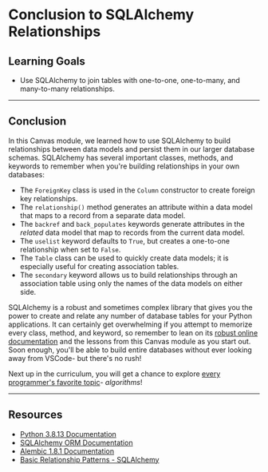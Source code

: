 # Conclusion to SQLAlchemy Relationships

## Learning Goals

- Use SQLAlchemy to join tables with one-to-one, one-to-many, and
  many-to-many relationships.

***

## Conclusion

In this Canvas module, we learned how to use SQLAlchemy to build relationships
between data models and persist them in our larger database schemas. SQLAlchemy
has several important classes, methods, and keywords to remember when you're
building relationships in your own databases:

- The `ForeignKey` class is used in the `Column` constructor to create foreign
  key relationships.
- The `relationship()` method generates an attribute within a data model that
  maps to a record from a separate data model.
- The `backref` and `back_populates` keywords generate attributes in the
  _related_ data model that map to records from the current data model.
- The `uselist` keyword defaults to `True`, but creates a one-to-one
  relationship when set to `False`.
- The `Table` class can be used to quickly create data models; it is especially
  useful for creating association tables.
- The `secondary` keyword allows us to build relationships through an
  association table using only the names of the data models on either side.

SQLAlchemy is a robust and sometimes complex library that gives you the power
to create and relate any number of database tables for your Python applications.
It can certainly get overwhelming if you attempt to memorize every class,
method, and keyword, so remember to lean on its [robust online
documentation][sqlaorm] and the lessons from this Canvas module as you start
out. Soon enough, you'll be able to build entire databases without ever looking
away from VSCode- but there's no rush!

Next up in the curriculum, you will get a chance to explore [every programmer's
favorite topic](https://c.tenor.com/NdezMLQpIh0AAAAC/not.gif)- _algorithms_!

***

## Resources

- [Python 3.8.13 Documentation](https://docs.python.org/3/)
- [SQLAlchemy ORM Documentation][sqlaorm]
- [Alembic 1.8.1 Documentation](https://alembic.sqlalchemy.org/en/latest/)
- [Basic Relationship Patterns - SQLAlchemy](https://docs.sqlalchemy.org/en/14/orm/basic_relationships.html)

[sqlaorm]: https://docs.sqlalchemy.org/en/14/orm/